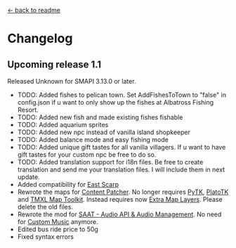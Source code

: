 [← back to readme](readme.md)

# Changelog

## Upcoming release 1.1

Released Unknown for SMAPI 3.13.0 or later.

* TODO: Added fishes to pelican town. Set AddFishesToTown to "false" in config.json if u want to only show up the fishes at Albatross Fishing Resort.
* TODO: Added new fish and made existing fishes fishable
* TODO: Added aquarium sprites
* TODO: Added new npc instead of vanilla island shopkeeper
* TODO: Added balance mode and easy fishing mode
* TODO: Added unique gift tastes for all vanilla villagers. If u want to have gift tastes for your custom npc be free to do so.
* TODO: Added translation support for i18n files. Be free to create translation and send me your translation files. I will include them in next update.
* Added compatibility for [East Scarp](https://www.nexusmods.com/stardewvalley/mods/5787)
* Rewrote the maps for [Content Patcher](https://www.nexusmods.com/stardewvalley/mods/1915). No longer requires [PyTK](https://www.nexusmods.com/stardewvalley/mods/1726), [PlatoTK](https://www.nexusmods.com/stardewvalley/mods/6589) and [TMXL Map Toolkit](https://www.nexusmods.com/stardewvalley/mods/1820). Instead requires now [Extra Map Layers](https://www.nexusmods.com/stardewvalley/mods/9633). Please delete the old files.
* Rewrote the mod for [SAAT - Audio API & Audio Management](https://www.nexusmods.com/stardewvalley/mods/10747). No need for [Custom Music](https://www.nexusmods.com/stardewvalley/mods/3043) anymore.
* Edited bus ride price to 50g
* Fixed syntax errors
